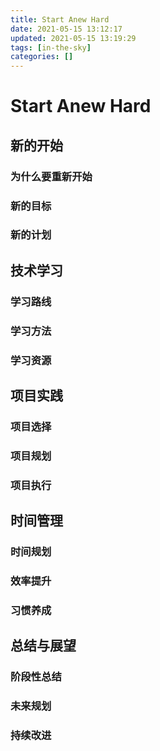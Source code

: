 ```yaml
---
title: Start Anew Hard
date: 2021-05-15 13:12:17
updated: 2021-05-15 13:19:29
tags: [in-the-sky]
categories: []
---
```


# Start Anew Hard

## 新的开始

### 为什么要重新开始

### 新的目标

### 新的计划

## 技术学习

### 学习路线

### 学习方法

### 学习资源

## 项目实践

### 项目选择

### 项目规划

### 项目执行

## 时间管理

### 时间规划

### 效率提升

### 习惯养成

## 总结与展望

### 阶段性总结

### 未来规划

### 持续改进 
